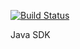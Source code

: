 [![Build Status](https://travis-ci.org/Quota-Billing/Java-SDK.svg?branch=master)](https://travis-ci.org/Quota-Billing/Java-SDK)

Java SDK
